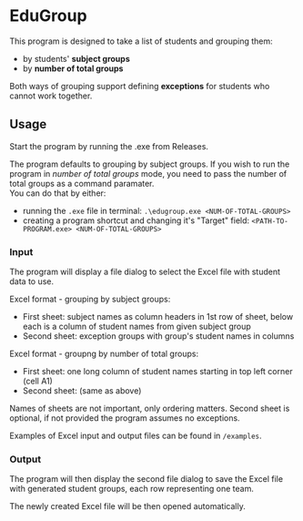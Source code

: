 # EduGroup

This program is designed to take a list of students and grouping them:
- by students' **subject groups**
- by **number of total groups**

Both ways of grouping support defining **exceptions** for students who cannot work together.

## Usage

Start the program by running the .exe from Releases.

The program defaults to grouping by subject groups. If you wish to run the program in *number of total groups* mode, you need to pass the number of total groups as a command paramater.\
You can do that by either:
- running the `.exe` file in terminal: `.\edugroup.exe <NUM-OF-TOTAL-GROUPS>`
- creating a program shortcut and changing it's "Target" field: `<PATH-TO-PROGRAM.exe> <NUM-OF-TOTAL-GROUPS>`

### Input

The program will display a file dialog to select the Excel file with student data to use.

Excel format - grouping by subject groups:
- First sheet: subject names as column headers in 1st row of sheet, below each is a column of student names from given subject group
- Second sheet: exception groups with group's student names in columns

Excel format - groupng by number of total groups:
- First sheet: one long column of student names starting in top left corner (cell A1)
- Second sheet: (same as above)

Names of sheets are not important, only ordering matters.
Second sheet is optional, if not provided the program assumes no exceptions.

Examples of Excel input and output files can be found in `/examples`.

### Output

The program will then display the second file dialog to save the Excel file with generated student groups, each row representing one team.

The newly created Excel file will be then opened automatically.

